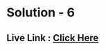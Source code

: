 # Solution - 6

## Live Link : [Click Here](https://webdevmock-02-06-madhavsahi.netlify.app/ "Live Link")